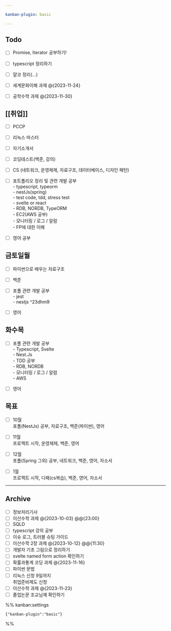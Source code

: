 ```yaml
---

kanban-plugin: basic

---
```


## Todo

- [ ] Promise, Iterator 공부하기!
- [ ] typescript 정리하기
- [ ] 얄코 정리(...)
- [ ] 세계문화이해 과제 @{2023-11-24}
- [ ] 공학수학 과제 @{2023-11-30}


## [[취업]]

- [ ] PCCP
- [ ] 리눅스 마스터
- [ ] 자기소개서
- [ ] 코딩테스트(백준, 강의)
- [ ] CS (네트워크, 운영체제, 자료구조, 데이터베이스, 디자인 패턴)
- [ ] 포트폴리오 정리 및 관련 개발 공부<br>- typescript, typeorm<br>- nestJs(spring)<br>- test code, tdd, stress test<br>- svelte or react<br>- RDB, NORDB, TypeORM<br>- EC2(AWS 공부)<br>- 모니터링 / 로그 / 알람<br>- FP에 대한 이해
- [ ] 영어 공부


## 금토일월

- [ ] 파이썬으로 배우는 자료구조
- [ ] 백준
- [ ] 포폴 관련 개발 공부<br>- jest<br>- nestjs ^23dhm9
- [ ] 영어


## 화수목

- [ ] 포폴 관련 개발 공부<br>- Typescript, Svelte<br>- Nest.Js<br>- TDD 공부<br>- RDB, NORDB<br>- 모니터링 / 로그 / 알람<br>- AWS
- [ ] 영어


## 목표

- [ ] 10월 <br>포폴(NestJs) 공부, 자료구조, 백준(파이썬), 영어
- [ ] 11월 <br>프로젝트 시작, 운영체제, 백준, 영어
- [ ] 12월<br>포폴(Spring 그외) 공부, 네트워크, 백준, 영어, 자소서
- [ ] 1월<br>프로젝트 시작, 디패(cs복습), 백준, 영어, 자소서


***

## Archive

- [ ] 정보처리기사
- [ ] 이산수학 과제 @{2023-10-03} @@{23:00}
- [ ] SQLD
- [ ] typescript 강의 공부
- [ ] 이슈 로그, 트러블 슈팅 가이드
- [ ] 이산수학 2장 과제 @{2023-10-12} @@{11:30}
- [ ] 개발자 기초 그림으로 정리하기
- [ ] svelte named form action 확인하기
- [ ] 확률과통계 코딩 과제 @{2023-11-16}
- [ ] 파이썬 문법
- [ ] 리눅스 신청 9일까지<br>취업준비제도 신청
- [ ] 이산수학 과제 @{2023-11-23}
- [ ] 졸업논문 조교님께 확인하기

%% kanban:settings
```
{"kanban-plugin":"basic"}
```
%%